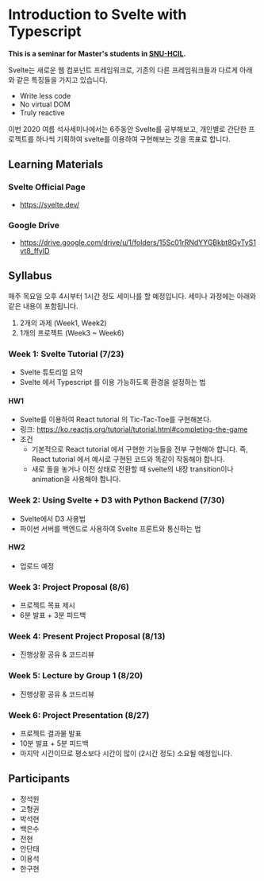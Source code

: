 # Introduction to Svelte with Typescript

**This is a seminar for Master's students in [SNU-HCIL](http://hcil.snu.ac.kr).**  

 Svelte는 새로운 웹 컴포넌트 프레임워크로, 기존의 다른 프레임워크들과 다르게 아래와 같은 특징들을 가지고 있습니다.
* Write less code
* No virtual DOM
* Truly reactive

 이번 2020 여름 석사세미나에서는 6주동안 Svelte를 공부해보고, 개인별로 간단한 프로젝트를 하나씩 기획하여 svelte를 이용하여 구현해보는 것을 목표료 합니다.

## Learning Materials

### Svelte Official Page
* https://svelte.dev/

### Google Drive
* https://drive.google.com/drive/u/1/folders/15Sc01rRNdYYGBkbt8GyTyS1vt8_ffyID

## Syllabus

매주 목요일 오후 4시부터 1시간 정도 세미나를 할 예정입니다.
세미나 과정에는 아래와 같은 내용이 포함됩니다.

1. 2개의 과제 (Week1, Week2)
2. 1개의 프로젝트 (Week3 ~ Week6) 

### Week 1: Svelte Tutorial (7/23)

* Svelte 튜토리얼 요약
* Svelte 에서 Typescript 를 이용 가능하도록 환경을 설정하는 법

#### HW1

* Svelte를 이용하여 React tutorial 의 Tic-Tac-Toe를 구현해본다. 
* 링크: https://ko.reactjs.org/tutorial/tutorial.html#completing-the-game
* 조건
  * 기본적으로 React tutorial 에서 구현한 기능들을 전부 구현해아 햡니다. 즉, React tutorial 에서 예시로 구현된 코드와 똑같이 작동해야 합니다.
  * 새로 돌을 놓거나 이전 상태로 전환할 때 svelte의 내장 transition이나 animation을 사용해야 합니다.

### Week 2: Using Svelte + D3 with Python Backend (7/30)

* Svelte에서 D3 사용법
* 파이썬 서버를 백엔드로 사용하여 Svelte 프론트와 통신하는 법

#### HW2

* 업로드 예정

### Week 3: Project Proposal (8/6)

* 프로젝트 목표 제시
* 6분 발표 + 3분 피드백

### Week 4: Present Project Proposal (8/13)

* 진행상황 공유 & 코드리뷰

### Week 5: Lecture by Group 1 (8/20)

* 진행상황 공유 & 코드리뷰

### Week 6: Project Presentation (8/27)

* 프로젝트 결과물 발표
* 10분 발표 + 5분 피드백
* 마지막 시간이므로 평소보다 시간이 많이 (2시간 정도) 소요될 예정입니다.


## Participants

* 정석원
* 고형권
* 박석현
* 백은수
* 전현
* 안단태
* 이용석
* 한구현